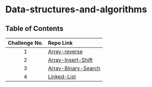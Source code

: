 # Data-structures-and-algorithms

## Table of Contents

| Challenge No. | Repo Link                                                                                                                               |
|:-------------:|:----------------------------------------------------------------------------------------------------------------------------------------|
|       1       | [Array-reverse](https://github.com/muhammadqasemtarboush1/data-structures-and-algorithms/blob/main/array-reverse/README.md)             |
|       2       | [Array-Insert-Shift](https://github.com/muhammadqasemtarboush1/data-structures-and-algorithms/blob/main/array-insert-shift/README.md)   |
|       3       | [Array-Binary-Search](https://github.com/muhammadqasemtarboush1/data-structures-and-algorithms/blob/main/array_binary_search/README.md) |
|       4       | [Linked-List](https://github.com/muhammadqasemtarboush1/data-structures-and-algorithms/blob/main/linked_list/README.md)                 |
